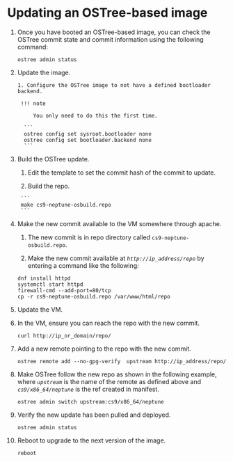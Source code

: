 # Updating an OSTree-based image

1. Once you have booted an OSTree-based image, you can check the OSTree commit state and commit information using the following command:

    ```
    ostree admin status
    ```

1. Update the image.

       1. Configure the OSTree image to not have a defined bootloader backend.

        !!! note

            You only need to do this the first time.

         ```
         ostree config set sysroot.bootloader none
         ostree config set bootloader.backend none
         ```

1. Build the OSTree update.

      1. Edit the template to set the commit hash of the commit to update.

      1. Build the repo.

        ```
        make cs9-neptune-osbuild.repo
        ```

1. Make the new commit available to the VM somewhere through apache.

      1. The new commit is in repo directory called `cs9-neptune-osbuild.repo`.

      1. Make the new commit available at _`http://ip_address/repo`_ by entering a command like the following:
      ```
      dnf install httpd
      systemctl start httpd
      firewall-cmd --add-port=80/tcp
      cp -r cs9-neptune-osbuild.repo /var/www/html/repo
      ```

1. Update the VM.

1. In the VM, ensure you can reach the repo with the new commit.

      ```
      curl http://ip_or_domain/repo/
      ```

1. Add a new remote pointing to the repo with the new commit.

      ```
      ostree remote add --no-gpg-verify  upstream http://ip_address/repo/
      ```

1. Make OSTree follow the new repo as shown in the following example, where _`upstream`_ is the name of the remote as defined above and _`cs9/x86_64/neptune`_
  is the ref created in manifest.

      ```
      ostree admin switch upstream:cs9/x86_64/neptune
      ```

1. Verify the new update has been pulled and deployed.

      ```
      ostree admin status
      ```

1. Reboot to upgrade to the next version of the image.

      ```
      reboot
      ```
